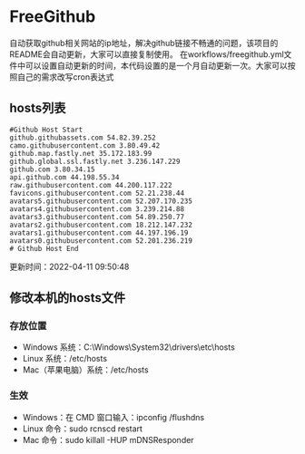 # FreeGithub
自动获取github相关网站的ip地址，解决github链接不畅通的问题，该项目的README会自动更新，大家可以直接复制使用。
在workflows/freegithub.yml文件中可以设置自动更新的时间，本代码设置的是一个月自动更新一次。大家可以按照自己的需求改写cron表达式

## hosts列表
```base
#Github Host Start
github.githubassets.com 54.82.39.252
camo.githubusercontent.com 3.80.49.42
github.map.fastly.net 35.172.183.99
github.global.ssl.fastly.net 3.236.147.229
github.com 3.80.34.15
api.github.com 44.198.55.34
raw.githubusercontent.com 44.200.117.222
favicons.githubusercontent.com 52.21.238.44
avatars5.githubusercontent.com 52.207.170.235
avatars4.githubusercontent.com 3.239.214.88
avatars3.githubusercontent.com 54.89.250.77
avatars2.githubusercontent.com 18.212.147.232
avatars1.githubusercontent.com 44.197.196.19
avatars0.githubusercontent.com 52.201.236.219
# Github Host End
```

更新时间：2022-04-11 09:50:48

## 修改本机的hosts文件
### 存放位置
* Windows 系统：C:\Windows\System32\drivers\etc\hosts
* Linux 系统：/etc/hosts
* Mac（苹果电脑）系统：/etc/hosts

### 生效
* Windows：在 CMD 窗口输入：ipconfig /flushdns
* Linux 命令：sudo rcnscd restart
* Mac 命令：sudo killall -HUP mDNSResponder